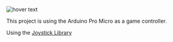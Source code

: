  <img src="[your_relative_path_here](https://github.com/Bug-nana/Arduino-Pro-Micro-Joystick/issues/1)" title="hover text">

This project is using the Arduino Pro Micro as a game controller.

Using the [Joystick Library](https://github.com/MHeironimus/ArduinoJoystickLibrary)

